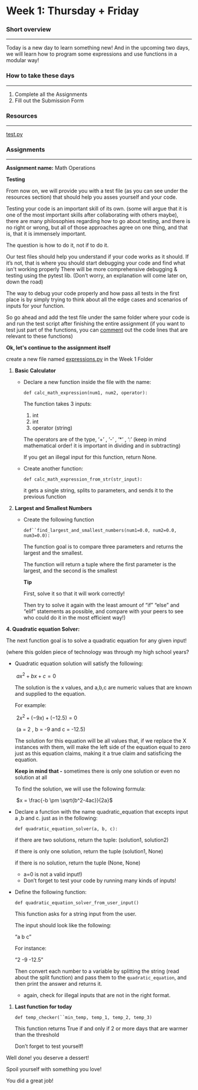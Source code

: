 # Week 1: Thursday + Friday

### **Short overview**

------

Today is a new day to learn something new! And in the upcoming two days, we will learn how to program some expressions and use functions in a modular way!

### How to take these days

------

1. Complete all the Assignments
2. Fill out the Submission Form

### Resources

------

[test.py](https://s3-us-west-2.amazonaws.com/secure.notion-static.com/6be25847-a470-4110-a2e7-710a24525ed9/test.py)

### **Assignments**

------

**Assignment name:** Math Operations

**Testing**

From now on, we will provide you with a test file (as you can see under the resources section) that should help you asses yourself and your code.

Testing your code is an important skill of its own. (some will argue that it is one of the most important skills after collaborating with others maybe), there are many philosophies regarding how to go about testing, and there is no right or wrong, but all of those approaches agree on one thing, and that is, that it is immensely important.

The question is how to do it, not if to do it.

Our test files should help you understand if your code works as it should. If it’s not, that is where you should start debugging your code and find what isn't working properly There will be more comprehensive debugging & testing using the pytest lib. (Don’t worry, an explanation will come later on, down the road)

The way to debug your code properly and how pass all tests in the first place is by simply trying to think about all the edge cases and scenarios of inputs for your function.

So go ahead and add the test file under the same folder where your code is and run the test script after finishing the entire assignment (if you want to test just part of the functions, you can [comment](https://www.w3schools.com/python/python_comments.asp) out the code lines that are relevant to these functions)

**Ok, let's continue to the assignment itself**

create a new file named [expressions.py](http://expressions.py) in the Week 1 Folder

1. **Basic Calculator**

   - Declare a new function inside the file with the name:

     `def calc_math_expression(num1, num2, operator):`

     The function takes 3 inputs:

     1. int
     2. int
     3. operator (string)

     The operators are of the type, ‘+’ , ‘-’ , ‘*’ , ‘:’  (keep in mind mathematical order! it is important in dividing and in subtracting)

     If you get an illegal input for this function, return None.

   - Create another function:

     `def calc_math_expression_from_str(str_input):`

     it gets a single string, splits to parameters, and sends it to the previous function

2. **Largest and Smallest Numbers**

   - Create the following function

     `def``find_largest_and_smallest_numbers(num1=0.0, num2=0.0, num3=0.0):`

     The function goal is to compare three parameters and returns the largest and the smallest.

     The function will return a tuple where the first parameter is the largest, and the second is the smallest

     **Tip**

     First, solve it so that it will work correctly!

     Then try to solve it again with the least amount of  “if” “else” and “elif” statements as possible, and compare with your peers to see who could do it in the most efficient way!)

**4. Quadratic equation Solver:**

The next function goal is to solve a quadratic equation for any given input!

(where this golden piece of technology was through my high school years?

- Quadratic equation solution will satisfy the following:

  ​	$ax^2 + bx + c = 0$

  The solution is the x values, and a,b,c are numeric values that are known and supplied to the equation.

  For example:

  ​	$2x^2 + (-9x) + (-12.5) = 0$

  ​	(a = 2 , b = -9 and c = -12.5)

  The solution for this equation will be all values that, if we replace the X instances with them, will make the left side of the equation equal to zero just as this equation claims, making it a true claim and satisficing the equation.

  **Keep in mind that -** sometimes there is only one solution or even no solution at all

  To find the solution, we will use the following formula:

  ​	$x = \frac{-b \pm \sqrt{b^2-4ac}}{2a}$

- Declare a function with the name quadratic_equation that excepts input a ,b and c. just as in the following:

  `def quadratic_equation_solver(a, b, c):`

  if there are two solutions, return the tuple: (solution1, solution2)

  if there is only one solution, return the tuple (solution1, None)

  if there is no solution, return the tuple (None, None)

  - a=0 is not a valid input!)
  - Don’t forget to test your code by running many kinds of inputs!

- Define the following function:

  `def quadratic_equation_solver_from_user_input()`

  This function asks for a string input from the user.

  The input should look like the following:

  “a b c”

  For instance:

  “2 -9 -12.5”

  Then convert each number to a variable by splitting the string (read about the split function) and pass them to the `quadratic_equation`, and then print the answer and returns it.

  - again, check for illegal inputs that are not in the right format.

1. **Last function for today**

   `def temp_checker(``min_temp, temp_1, temp_2, temp_3)`

   This function returns True if and only if 2 or more days that are warmer than the threshold

   Don’t forget to test yourself!

Well done! you deserve a dessert!

Spoil yourself with something you love!

You did a great job!